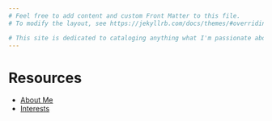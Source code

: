 ```yaml
---
# Feel free to add content and custom Front Matter to this file.
# To modify the layout, see https://jekyllrb.com/docs/themes/#overriding-theme-defaults

# This site is dedicated to cataloging anything what I'm passionate about.
---
```


# Resources

* [About Me](/about)
* [Interests](/interests)
